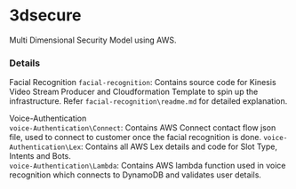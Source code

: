 # 3dsecure
Multi Dimensional Security Model using AWS. 
### Details
Facial Recognition
`facial-recognition`: Contains source code for Kinesis Video Stream Producer and Cloudformation Template to spin up the infrastructure. Refer `facial-recognition\readme.md` for detailed explanation.

Voice-Authentication  
`voice-Authentication\Connect`: Contains AWS Connect contact flow json file, used to connect to customer once the facial recognition is done. 
`voice-Authentication\Lex`: Contains all AWS Lex details and code for Slot Type, Intents and Bots.  
`voice-Authentication\Lambda`: Contains AWS lambda function used in voice recognition which connects to DynamoDB and validates user details.  
